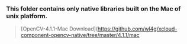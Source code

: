 ### This folder contains only native libraries built on the Mac of unix platform.

> [OpenCV-4.1.1-Mac Download](https://github.com/wl4g/xcloud-component-opencv-native/tree/master/4.1.1/mac